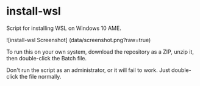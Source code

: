 # install-wsl

Script for installing WSL on Windows 10 AME.

![install-wsl Screenshot] (data/screenshot.png?raw=true)

To run this on your own system, download the repository as a ZIP, unzip it, then double-click the Batch file.

Don't run the script as an administrator, or it will fail to work. Just double-click the file normally.